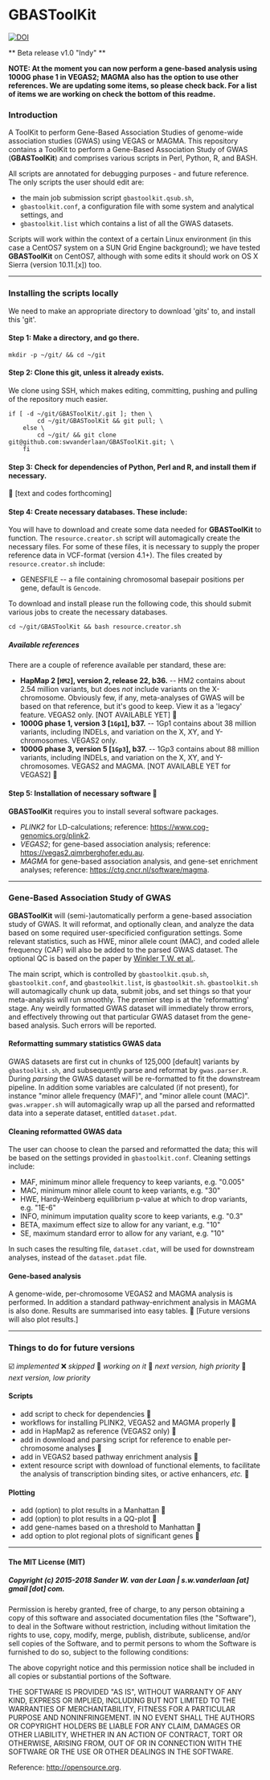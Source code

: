 GBASToolKit
============

[![DOI](https://zenodo.org/badge/126183592.svg)](https://zenodo.org/badge/latestdoi/126183592)

** Beta release v1.0 "Indy" **

**NOTE: At the moment you can now perform a gene-based analysis using 1000G phase 1 in VEGAS2; MAGMA also has the option to use other references. We are updating some items, so please check back. For a list of items we are working on check the bottom of this readme.**

### Introduction
A ToolKit to perform Gene-Based Association Studies of genome-wide association studies (GWAS) using VEGAS or MAGMA. 
This repository contains a ToolKit to perform a Gene-Based Association Study of GWAS (**GBASToolKit**) and comprises various scripts in Perl, Python, R, and BASH.

All scripts are annotated for debugging purposes - and future reference. The only scripts the user should edit are: 
- the main job submission script `gbastoolkit.qsub.sh`, 
- `gbastoolkit.conf`, a configuration file with some system and analytical settings, and 
- `gbastoolkit.list` which contains a list of all the GWAS datasets.

Scripts will work within the context of a certain Linux environment (in this case a CentOS7 system on a SUN Grid Engine background); we have tested **GBASToolKit** on CentOS7, although with some edits it should work on OS X Sierra (version 10.11.[x]) too. 

--------------

### Installing the scripts locally

We need to make an appropriate directory to download 'gits' to, and install this 'git'.

#### Step 1: Make a directory, and go there.

```
mkdir -p ~/git/ && cd ~/git
```

#### Step 2: Clone this git, unless it already exists. 
We clone using SSH, which makes editing, committing, pushing and pulling of the repository much easier.

```
if [ -d ~/git/GBASToolKit/.git ]; then \
		cd ~/git/GBASToolKit && git pull; \
	else \
		cd ~/git/ && git clone git@github.com:swvanderlaan/GBASToolKit.git; \
	fi
```

#### Step 3: Check for dependencies of Python, Perl and R, and install them if necessary.
:large_orange_diamond: [text and codes forthcoming]


#### Step 4: Create necessary databases. These include:
You will have to download and create some data needed for **GBASToolKit** to function. The `resource.creator.sh` script will automagically create the necessary files. For some of these files, it is necessary to supply the proper reference data in VCF-format (version 4.1+). The files created by `resource.creator.sh` include:
- GENESFILE    -- a file containing chromosomal basepair positions per gene, default is `Gencode`.

To download and install please run the following code, this should submit various jobs to create the necessary databases.

```
cd ~/git/GBASToolKit && bash resource.creator.sh
```

##### Available references
There are a couple of reference available per standard, these are:
- **HapMap 2 [`HM2`], version 2, release 22, b36.**        -- HM2 contains about 2.54 million variants, but does *not* include variants on the X-chromosome. Obviously few, if any, meta-analyses of GWAS will be based on that reference, but it's good to keep. View it as a 'legacy' feature. VEGAS2 only. [NOT AVAILABLE YET] :large_blue_diamond:
- **1000G phase 1, version 3 [`1Gp1`], b37.**              -- 1Gp1 contains about 38 million variants, including INDELs, and variation on the X, XY, and Y-chromosomes. VEGAS2 only.
- **1000G phase 3, version 5 [`1Gp3`], b37.**              -- 1Gp3 contains about 88 million variants, including INDELs, and variation on the X, XY, and Y-chromosomes. VEGAS2 and MAGMA. [NOT AVAILABLE YET for VEGAS2] :large_orange_diamond:

#### Step 5: Installation of necessary software :large_blue_diamond:
**GBASToolKit** requires you to install several software packages. 
- *PLINK2* for LD-calculations; reference: https://www.cog-genomics.org/plink2. 
- *VEGAS2*; for gene-based association analysis; reference: https://vegas2.qimrberghofer.edu.au. 
- *MAGMA* for gene-based association analysis, and gene-set enrichment analyses; reference: https://ctg.cncr.nl/software/magma. 

--------------

### Gene-Based Association Study of GWAS
**GBASToolKit** will (semi-)automatically perform a gene-based association study of GWAS. It will reformat, and optionally clean, and analyze the data based on some required user-specificied configuration settings. Some relevant statistics, such as HWE, minor allele count (MAC), and coded allele frequency (CAF) will also be added to the parsed GWAS dataset. The optional QC is based on the paper by [Winkler T.W. et al.](https://www.ncbi.nlm.nih.gov/pubmed/24762786).

The main script, which is controlled by `gbastoolkit.qsub.sh`, `gbastoolkit.conf`, and `gbastoolkit.list`, is `gbastoolkit.sh`. `gbastoolkit.sh` will automagically chunk up data, submit jobs, and set things so that your meta-analysis will run smoothly. 
The premier step is at the 'reformatting' stage. Any weirdly formatted GWAS dataset will immediately throw errors, and effectively throwing out that particular GWAS dataset from the gene-based analysis. Such errors will be reported.

#### Reformatting summary statistics GWAS data
GWAS datasets are first cut in chunks of 125,000 [default] variants by `gbastoolkit.sh`, and subsequently parse and reformat by `gwas.parser.R`. During *parsing* the GWAS dataset will be re-formatted to fit the downstream pipeline. In addition some variables are calculated (if not present), for instance "minor allele frequency (MAF)", and "minor allele count (MAC)". `gwas.wrapper.sh` will automagically wrap up all the parsed and reformatted data into a seperate dataset, entitled `dataset.pdat`.

#### Cleaning reformatted GWAS data
The user can choose to clean the parsed and reformatted the data; this will be based on the settings provided in  `gbastoolkit.conf`. Cleaning settings include:
- MAF, minimum minor allele frequency to keep variants, e.g. "0.005"
- MAC, minimum minor allele count to keep variants, e.g. "30"
- HWE, Hardy-Weinberg equilibrium p-value at which to drop variants, e.g. "1E-6"
- INFO, minimum imputation quality score to keep variants, e.g. "0.3"
- BETA, maximum effect size to allow for any variant, e.g. "10"
- SE, maximum standard error to allow for any variant, e.g. "10"

In such cases the resulting file, `dataset.cdat`, will be used for downstream analyses, instead of the `dataset.pdat` file.

#### Gene-based analysis
A genome-wide, per-chromosome VEGAS2 and MAGMA analysis is performed. In addition a standard pathway-enrichment analysis in MAGMA is also done. Results are summarised into easy tables.
:large_orange_diamond: [Future versions will also plot results.]

--------------

### Things to do for future versions
:ballot_box_with_check: *implemented*
:x: *skipped*
:construction: *working on it*
:large_orange_diamond: *next version, high priority*
:large_blue_diamond: *next version, low priority*

#### Scripts
- add script to check for dependencies :large_orange_diamond:
- workflows for installing PLINK2, VEGAS2 and MAGMA properly :large_blue_diamond:
- add in HapMap2 as reference (VEGAS2 only) :large_blue_diamond:
- add in download and parsing script for reference to enable per-chromosome analyses :large_blue_diamond:
- add in VEGAS2 based pathway enrichment analysis :construction:
- extent resource script with download of functional elements, to facilitate the analysis of transcription binding sites, or active enhancers, _etc._ :large_orange_diamond:

#### Plotting
- add (option) to plot results in a Manhattan :large_orange_diamond:
- add (option) to plot results in a QQ-plot :large_orange_diamond:
- add gene-names based on a threshold to Manhattan :large_blue_diamond:
- add option to plot regional plots of significant genes :large_blue_diamond:

--------------

#### The MIT License (MIT)
##### Copyright (c) 2015-2018 Sander W. van der Laan | s.w.vanderlaan [at] gmail [dot] com.

Permission is hereby granted, free of charge, to any person obtaining a copy of this software and associated documentation files (the "Software"), to deal in the Software without restriction, including without limitation the rights to use, copy, modify, merge, publish, distribute, sublicense, and/or sell copies of the Software, and to permit persons to whom the Software is furnished to do so, subject to the following conditions:   

The above copyright notice and this permission notice shall be included in all copies or substantial portions of the Software.

THE SOFTWARE IS PROVIDED "AS IS", WITHOUT WARRANTY OF ANY KIND, EXPRESS OR IMPLIED, INCLUDING BUT NOT LIMITED TO THE WARRANTIES OF MERCHANTABILITY, FITNESS FOR A PARTICULAR PURPOSE AND NONINFRINGEMENT. IN NO EVENT SHALL THE AUTHORS OR COPYRIGHT HOLDERS BE LIABLE FOR ANY CLAIM, DAMAGES OR OTHER LIABILITY, WHETHER IN AN ACTION OF CONTRACT, TORT OR OTHERWISE, ARISING FROM, OUT OF OR IN CONNECTION WITH THE SOFTWARE OR THE USE OR OTHER DEALINGS IN THE SOFTWARE.

Reference: http://opensource.org.


